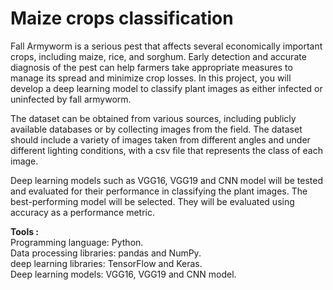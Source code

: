 # Maize crops classification

Fall Armyworm is a serious pest that affects several economically important crops, including maize, rice, and sorghum. Early detection and accurate diagnosis of the pest can help farmers take appropriate measures to manage its spread and minimize crop losses. In this project, you will develop a deep learning model to classify plant images as either infected or uninfected by fall armyworm.

The dataset can be obtained from various sources, including publicly available databases or by collecting images from the field. The dataset should include a variety of images taken from different angles and under different lighting conditions, with a csv file that represents the class of each image.

Deep learning models such as VGG16, VGG19 and CNN model will be tested and evaluated for their performance in classifying the plant images. The best-performing model will be selected. They will be evaluated using accuracy as a performance metric.

**Tools :** <br >
 Programming language: Python. <br >
Data processing libraries: pandas and NumPy. <br >
deep learning libraries: TensorFlow and Keras. <br >
Deep learning models: VGG16, VGG19 and CNN model. <br >
